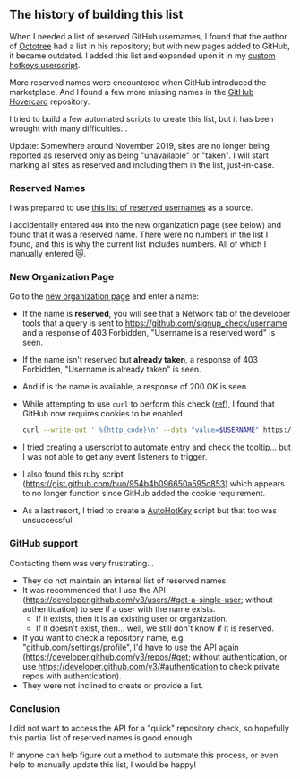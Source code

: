 ## The history of building this list

When I needed a list of reserved GitHub usernames, I found that the author of [Octotree](https://github.com/buunguyen/octotree/) had a list in his repository; but with new pages added to GitHub, it became outdated. I added this list and expanded upon it in my [custom hotkeys userscript](https://github.com/Mottie/GitHub-userscripts/wiki/GitHub-custom-hotkeys).

More reserved names were encountered when GitHub introduced the marketplace. And I found a few more missing names in the [GitHub Hovercard](https://github.com/Justineo/github-hovercard/) repository.

I tried to build a few automated scripts to create this list, but it has been wrought with many difficulties...

Update: Somewhere around November 2019, sites are no longer being reported as reserved only as being "unavailable" or "taken". I will start marking all sites as reserved and including them in the list, just-in-case.

### Reserved Names

I was prepared to use [this list of reserved usernames](https://github.com/shouldbee/reserved-usernames/) as a source.

I accidentally entered `404` into the new organization page (see below) and found that it was a reserved name. There were no numbers in the list I found, and this is why the current list includes numbers. All of which I manually entered :crying_cat_face:.

### New Organization Page

Go to the [new organization page](https://github.com/account/organizations/new) and enter a name:
* If the name is **reserved**, you will see that a Network tab of the developer tools that a query is sent to https://github.com/signup_check/username and a response of 403 Forbidden, "Username is a reserved word" is seen.
* If the name isn't reserved but **already taken**, a response of 403 Forbidden, "Username is already taken" is seen.
* And if is the name is available, a response of 200 OK is seen.
* While attempting to use `curl` to perform this check ([ref](https://stackoverflow.com/questions/28977164/github-api-how-to-check-username-availability)), I found that GitHub now requires cookies to be enabled

    ```bash
    curl --write-out ' %{http_code}\n' --data "value=$USERNAME" https://github.com/signup_check/username
    ```

* I tried creating a userscript to automate entry and check the tooltip... but I was not able to get any event listeners to trigger.
* I also found this ruby script (https://gist.github.com/buo/954b4b096650a595c853) which appears to no longer function since GitHub added the cookie requirement.
* As a last resort, I tried to create a [AutoHotKey](https://autohotkey.com/) script but that too was unsuccessful.

### GitHub support

Contacting them was very frustrating...

* They do not maintain an internal list of reserved names.
* It was recommended that I use the API (https://developer.github.com/v3/users/#get-a-single-user; without authentication) to see if a user with the name exists.
  * If it exists, then it is an existing user or organization.
  * If it doesn't exist, then... well, we still don't know if it is reserved.
* If you want to check a repository name, e.g. "github.com/settings/profile", I'd have to use the API again (https://developer.github.com/v3/repos/#get; without authentication, or use https://developer.github.com/v3/#authentication to check private repos with authentication).
* They were not inclined to create or provide a list.

### Conclusion

I did not want to access the API for a "quick" repository check, so hopefully this partial list of reserved names is good enough.

If anyone can help figure out a method to automate this process, or even help to manually update this list, I would be happy!
